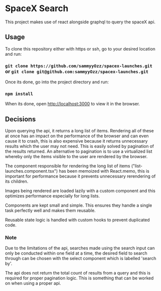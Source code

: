 # SpaceX Search

This project makes use of react alongside graphql to query the spaceX api.

## Usage

To clone this repository either with https or ssh, go to your desired location and run:

### `git clone https://github.com/sammyyOzz/spacex-launches.git` or  `git clone git@github.com:sammyyOzz/spacex-launches.git`

Once its done, go into the project directory and run:

### `npm install`

When its done, open [http://localhost:3000](http://localhost:3000) to view it in the browser.


## Decisions

Upon querying the api, it returns a long list of items. Rendering all of these at once has an impact on the performance of the browser and can even cause it to crash, this is also expensive because it returns unnecessary results which the user may not need. This is easily solved by pagination of the results returned. 
An alternative to pagination is to use a virtualized list whereby only the items visible to the user are rendered by the browser.

The component responsible for rendering the long list of items ("list-launches.component.tsx") has been memoized with React.memo, this is important  for performance because it prevents unnecessary rerendering of its children.

Images being rendered are loaded lazily with a custom component and this optimizes performance especially for long lists.

Components are kept small and simple. This ensures they handle a single task perfectly well and makes them reusable.

Reusable state logic is handled with custom hooks to prevent duplicated code.

### Note

Due to the limitations of the api, searches made using the search input can only be conducted within one field at a time, the desired field to search through can be chosen with the select component which is labelled 'search by'.

The api does not return the total count of results from a query and this is required for proper pagination logic. This is something that can be worked on when using a proper api.